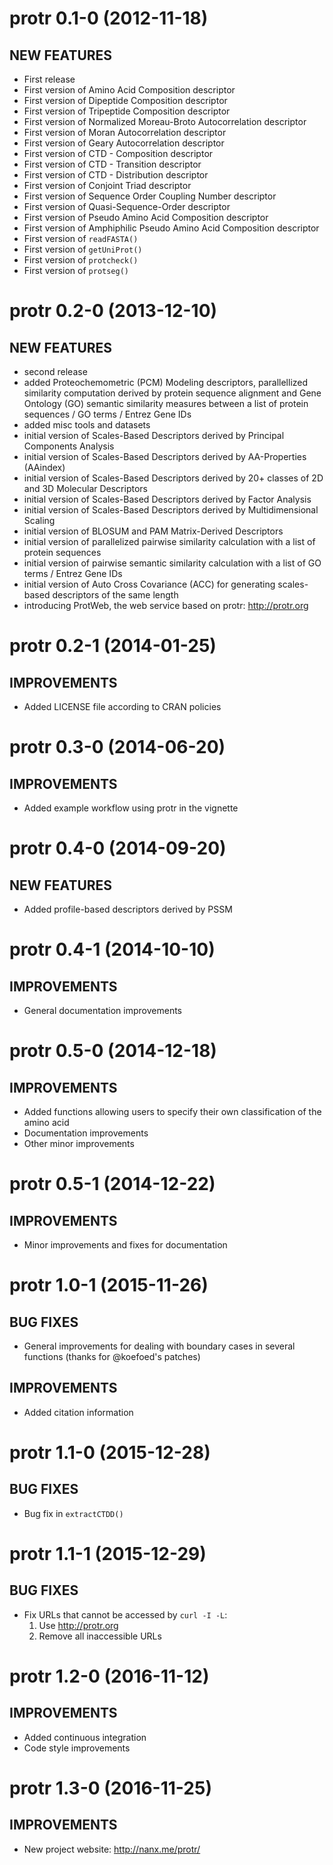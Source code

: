 # protr 0.1-0 (2012-11-18)

## NEW FEATURES

  * First release
  * First version of Amino Acid Composition descriptor
  * First version of Dipeptide Composition descriptor
  * First version of Tripeptide Composition descriptor
  * First version of Normalized Moreau-Broto Autocorrelation descriptor
  * First version of Moran Autocorrelation descriptor
  * First version of Geary Autocorrelation descriptor
  * First version of CTD - Composition descriptor
  * First version of CTD - Transition descriptor
  * First version of CTD - Distribution descriptor
  * First version of Conjoint Triad descriptor
  * First version of Sequence Order Coupling Number descriptor
  * First version of Quasi-Sequence-Order descriptor
  * First version of Pseudo Amino Acid Composition descriptor
  * First version of Amphiphilic Pseudo Amino Acid Composition descriptor
  * First version of `readFASTA()`
  * First version of `getUniProt()`
  * First version of `protcheck()`
  * First version of `protseg()`

# protr 0.2-0 (2013-12-10)

## NEW FEATURES

  * second release
  * added Proteochemometric (PCM) Modeling descriptors, parallellized similarity computation derived by protein sequence alignment and Gene Ontology (GO) semantic similarity measures between a list of protein sequences / GO terms / Entrez Gene IDs
  * added misc tools and datasets
  * initial version of Scales-Based Descriptors derived by Principal Components Analysis
  * initial version of Scales-Based Descriptors derived by AA-Properties (AAindex)
  * initial version of Scales-Based Descriptors derived by 20+ classes of 2D and 3D Molecular Descriptors
  * initial version of Scales-Based Descriptors derived by Factor Analysis
  * initial version of Scales-Based Descriptors derived by Multidimensional Scaling
  * initial version of BLOSUM and PAM Matrix-Derived Descriptors
  * initial version of parallelized pairwise similarity calculation with a list of protein sequences
  * initial version of pairwise semantic similarity calculation with a list of GO terms / Entrez Gene IDs
  * initial version of Auto Cross Covariance (ACC) for generating scales-based descriptors of the same length
  * introducing ProtWeb, the web service based on protr: http://protr.org

# protr 0.2-1 (2014-01-25)

## IMPROVEMENTS

  * Added LICENSE file according to CRAN policies

# protr 0.3-0 (2014-06-20)

## IMPROVEMENTS

  * Added example workflow using protr in the vignette

# protr 0.4-0 (2014-09-20)

## NEW FEATURES

  * Added profile-based descriptors derived by PSSM

# protr 0.4-1 (2014-10-10)

## IMPROVEMENTS

  * General documentation improvements

# protr 0.5-0 (2014-12-18)

## IMPROVEMENTS

  * Added functions allowing users to specify their own classification of the amino acid
  * Documentation improvements
  * Other minor improvements

# protr 0.5-1 (2014-12-22)

## IMPROVEMENTS

  * Minor improvements and fixes for documentation

# protr 1.0-1 (2015-11-26)

## BUG FIXES

  * General improvements for dealing with boundary cases in several functions (thanks for @koefoed's patches)

## IMPROVEMENTS

  * Added citation information

# protr 1.1-0 (2015-12-28)

## BUG FIXES

  * Bug fix in `extractCTDD()`

# protr 1.1-1 (2015-12-29)

## BUG FIXES

  * Fix URLs that cannot be accessed by `curl -I -L`:
    1. Use http://protr.org
    2. Remove all inaccessible URLs

# protr 1.2-0 (2016-11-12)

## IMPROVEMENTS

  * Added continuous integration
  * Code style improvements

# protr 1.3-0 (2016-11-25)

## IMPROVEMENTS

* New project website: http://nanx.me/protr/
